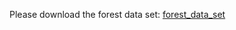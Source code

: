 Please download the forest data set:
[forest_data_set](wwwdb.inf.tu-dresden.de/misc/ForestData/forest.csv)
